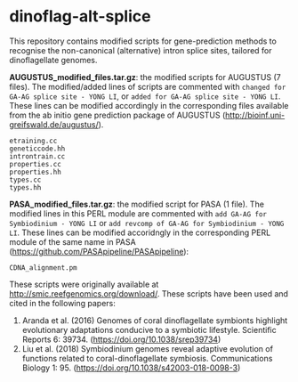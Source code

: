 # dinoflag-alt-splice
This repository contains modified scripts for gene-prediction methods to recognise the non-canonical (alternative) intron splice sites, tailored for dinoflagellate genomes.

**AUGUSTUS_modified_files.tar.gz**: the modified scripts for AUGUSTUS (7 files). The modified/added lines of scripts are commented with `changed for GA-AG splice site - YONG LI`, or `added for GA-AG splice site - YONG LI`. These lines can be modified accordingly in the corresponding files available from the ab initio gene prediction package of AUGUSTUS (http://bioinf.uni-greifswald.de/augustus/).

~~~~
etraining.cc
geneticcode.hh
introntrain.cc
properties.cc
properties.hh
types.cc
types.hh
~~~~

**PASA_modified_files.tar.gz**: the modified script for PASA (1 file). The modified lines in this PERL module are commented with `add GA-AG for Symbiodinium - YONG LI` or `add revcomp of GA-AG for Symbiodinium - YONG LI`. These lines can be modified accoridngly in the corresponding PERL module of the same name in PASA (https://github.com/PASApipeline/PASApipeline):

~~~~
CDNA_alignment.pm
~~~~

These scripts were originally available at http://smic.reefgenomics.org/download/. These scripts have been used and cited in the following papers:
1. Aranda et al. (2016) Genomes of coral dinoflagellate symbionts highlight evolutionary adaptations conducive to a symbiotic lifestyle. Scientific Reports 6: 39734. (https://doi.org/10.1038/srep39734)
2. Liu et al. (2018) Symbiodinium genomes reveal adaptive evolution of functions related to coral-dinoflagellate symbiosis. Communications Biology 1: 95. (https://doi.org/10.1038/s42003-018-0098-3)
